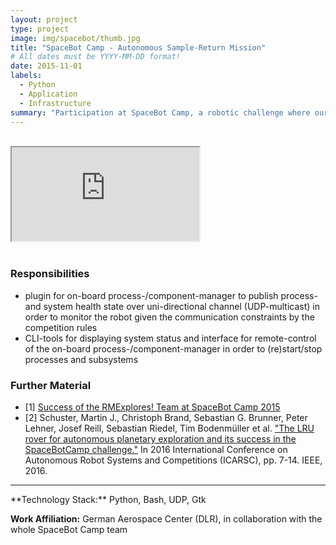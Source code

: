 ```yaml
---
layout: project
type: project
image: img/spacebot/thumb.jpg
title: "SpaceBot Camp - Autonomous Sample-Return Mission"
# All dates must be YYYY-MM-DD format!
date: 2015-11-01
labels:
  - Python
  - Application
  - Infrastructure
summary: "Participation at SpaceBot Camp, a robotic challenge where our rover autonomously explored, searched and returned objects in unknown, unstructered terrain."
---
```


<br/>
<div class="ratio ratio-16x9">
  <iframe class="embed-responsive-item" src="https://www.youtube.com/embed/wCTkSxcna8o?rel=0" allowfullscreen></iframe>
</div>
<br/>

### Responsibilities
- plugin for on-board process-/component-manager to publish process- and system health state over uni-directional channel (UDP-multicast) in order to monitor the robot given the communication constraints by the competition rules
- CLI-tools for displaying system status and interface for remote-control of the on-board process-/component-manager in order to (re)start/stop processes and subsystems

### Further Material
- [1] <a href="https://www.dlr.de/rm/en/desktopdefault.aspx/tabid-3755/17612_read-44875/">Success of the RMExplores! Team at SpaceBot Camp 2015</a>
- [2] Schuster, Martin J., Christoph Brand, Sebastian G. Brunner, Peter Lehner, Josef Reill, Sebastian Riedel, Tim Bodenmüller et al. <a href="https://ieeexplore.ieee.org/abstract/document/7781946">"The LRU rover for autonomous planetary exploration and its success in the SpaceBotCamp challenge."</a> In 2016 International Conference on Autonomous Robot Systems and Competitions (ICARSC), pp. 7-14. IEEE, 2016.

<hr>
**Technology Stack:** Python, Bash, UDP, Gtk

**Work Affiliation:** German Aerospace Center (DLR), in collaboration with the whole SpaceBot Camp team

